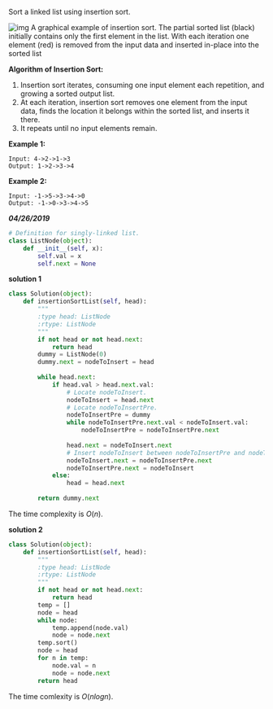 Sort a linked list using insertion sort.



![img](https://upload.wikimedia.org/wikipedia/commons/0/0f/Insertion-sort-example-300px.gif)
A graphical example of insertion sort. The partial sorted list (black) initially contains only the first element in the list.
With each iteration one element (red) is removed from the input data and inserted in-place into the sorted list
 



**Algorithm of Insertion Sort:**

1. Insertion sort iterates, consuming one input element each repetition, and growing a sorted output list.
2. At each iteration, insertion sort removes one element from the input data, finds the location it belongs within the sorted list, and inserts it there.
3. It repeats until no input elements remain.


**Example 1:**

```
Input: 4->2->1->3
Output: 1->2->3->4
```

**Example 2:**

```
Input: -1->5->3->4->0
Output: -1->0->3->4->5
```



***04/26/2019***

```python
# Definition for singly-linked list.
class ListNode(object):
    def __init__(self, x):
        self.val = x
        self.next = None
```

**solution 1**

```python
class Solution(object):
    def insertionSortList(self, head):
        """
        :type head: ListNode
        :rtype: ListNode
        """
        if not head or not head.next:
            return head
        dummy = ListNode(0)
        dummy.next = nodeToInsert = head
        
        while head.next:
            if head.val > head.next.val:
                # Locate nodeToInsert.
                nodeToInsert = head.next
                # Locate nodeToInsertPre.
                nodeToInsertPre = dummy
                while nodeToInsertPre.next.val < nodeToInsert.val:
                    nodeToInsertPre = nodeToInsertPre.next
                    
                head.next = nodeToInsert.next
                # Insert nodeToInsert between nodeToInsertPre and nodeToInsertPre.next.
                nodeToInsert.next = nodeToInsertPre.next
                nodeToInsertPre.next = nodeToInsert
            else:
                head = head.next
            
        return dummy.next
```

The time complexity is $O(n)$.

**solution 2**

```python
class Solution(object):
    def insertionSortList(self, head):
        """
        :type head: ListNode
        :rtype: ListNode
        """
        if not head or not head.next:
            return head
        temp = []
        node = head
        while node:
            temp.append(node.val)
            node = node.next
        temp.sort()
        node = head
        for n in temp:
            node.val = n
            node = node.next
        return head
```

The time comlexity is $O(nlogn)$.

